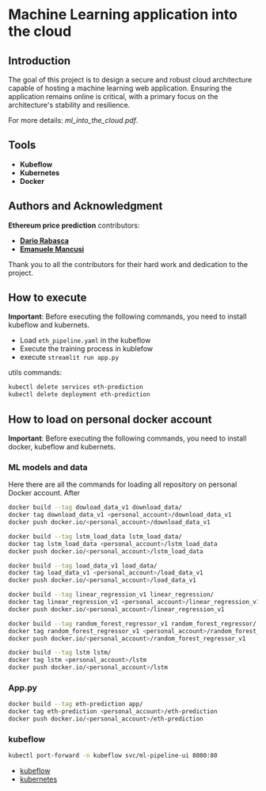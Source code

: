 # **Machine Learning application into the cloud**

## **Introduction**
The goal of this project is to design a secure and robust 
cloud architecture capable of hosting a machine learning web application.
Ensuring the application remains online is critical, with a primary
focus on the architecture's stability and resilience. 

For more details: *ml_into_the_cloud.pdf*.

## **Tools**
- **Kubeflow**
- **Kubernetes**
- **Docker**

## **Authors and Acknowledgment**

**Ethereum price prediction** contributors:
- **[Dario Rabasca](https://github.com/Dariorab)**
- **[Emanuele Mancusi](https://github.com/Emancusi6)**

Thank you to all the contributors for their hard work and dedication to the project.

## **How to execute**

**Important**:
Before executing the following commands,
you need to install kubeflow and kubernets.

* Load `eth_pipeline.yaml` in the kubeflow
* Execute the training process in kublefow
* execute `streamlit run app.py`

utils commands:
```bash
kubectl delete services eth-prediction
kubectl delete deployment eth-prediction
```

## **How to load on personal docker account**

**Important**:
Before executing the following commands,
you need to install docker, kubeflow and kubernets.
### **ML models and data**
Here there are all the commands for loading all repository on personal
Docker account. After

```bash
docker build --tag dowload_data_v1 download_data/
docker tag download_data_v1 <personal_account>/download_data_v1
docker push docker.io/<personal_account>/download_data_v1 
```
```bash
docker build --tag lstm_load_data lstm_load_data/
docker tag lstm_load_data <personal_account>/lstm_load_data
docker push docker.io/<personal_account>/lstm_load_data 
```

```bash
docker build --tag load_data_v1 load_data/
docker tag load_data_v1 <personal_account>/load_data_v1
docker push docker.io/<personal_account>/load_data_v1
```

```bash
docker build --tag linear_regression_v1 linear_regression/
docker tag linear_regression_v1 <personal_account>/linear_regression_v1
docker push docker.io/<personal_account>/linear_regression_v1
```

```bash
docker build --tag random_forest_regressor_v1 random_forest_regressor/
docker tag random_forest_regressor_v1 <personal_account>/random_forest_regressor_v1
docker push docker.io/<personal_account>/random_forest_regressor_v1 
```

```bash
docker build --tag lstm lstm/
docker tag lstm <personal_account>/lstm
docker push docker.io/<personal_account>/lstm 
```

### App.py

```bash
docker build --tag eth-prediction app/
docker tag eth-prediction <personal_account>/eth-prediction
docker push docker.io/<personal_account>/eth-prediction 
```
### kubeflow

```bash
kubectl port-forward -n kubeflow svc/ml-pipeline-ui 8080:80
```

- [kubeflow](http://localhost:8080/)
- [kubernetes](http://localhost:8001/api/v1/namespaces/kubernetes-dashboard/services/https:kubernetes-dashboard:/proxy/)


